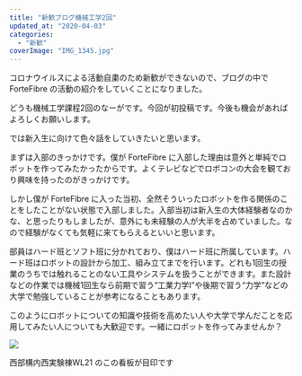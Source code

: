 ```yaml
---
title: "新歓ブログ機械工学2回"
updated_at: "2020-04-03"
categories: 
  - "新歓"
coverImage: "IMG_1345.jpg"
---
```


コロナウイルスによる活動自粛のため新歓ができないので、ブログの中で  
ForteFibre の活動の紹介をしていくことになりました。

どうも機械工学課程2回のなーがです。今回が初投稿です。今後も機会があればよろしくお願いします。

では新入生に向けて色々話をしていきたいと思います。

まずは入部のきっかけです。僕が ForteFibre に入部した理由は意外と単純でロボットを作ってみたかったからです。よくテレビなどでロボコンの大会を観ており興味を持ったのがきっかけです。

しかし僕が ForteFibre に入った当初、全然そういったロボットを作る関係のことをしたことがない状態で入部しました。入部当初は新入生の大体経験者なのかな、と思ったりもしましたが、意外にも未経験の人が大半を占めていました。なので経験がなくても気軽に来てもらえるといいと思います。

部員はハード班とソフト班に分かれており、僕はハード班に所属しています。ハード班はロボットの設計から加工、組み立てまでを行います。どれも1回生の授業のうちでは触れることのない工具やシステムを扱うことができます。また設計などの作業では機械1回生なら前期で習う“工業力学Ⅰ”や後期で習う“力学”などの大学で勉強していることが参考になることもあります。

このようにロボットについての知識や技術を高めたい人や大学で学んだことを応用してみたい人についても大歓迎です。一緒にロボットを作ってみませんか？

![](https://lh3.googleusercontent.com/msq8GXEatx_V4ZMffOE6aNqUqLRLAojqAKYoEY_a0Er4VxN9vk1e0c0gPgoKE630ZGmO82-rjfUw2nAdLGdyhGcUHfGLmAMIdOcGOOtFV0WjK06eGUKFNVgb1N3bTkgHB3VcnXQ8EEoJdk8CMI2F5q-9w9_FDpEFvfqElcPO8KWsSeiUC04iCRcjHM7y890U8wi_1FVucEgO02Tl7F2SI1ihQ793QlS-9YCSuZJm_pxANO0Sm6kutmDQpkvrdY6oaS_mcKaY7GQLUFEHOO4e2CzMBwSUJp21B4oMLjkpiHYVQNINQNn2JRs-igknF847foVn4SqGaxfAwEGlaou7bMSA9fZwX-qNBTiBKHDjAEYSQm_iY_olll6UUodaNDNjYwrNgru14dq5V2zrOGE4T3uMA6MGeqGzzaBWNF38SIk66OuXhivt6hrOyys55fzyQexKrza9W7Wc5rf5-A15ljv_UwdqhQQe4f4RCurFAwwgSXXcT9OQEgcGvKSwnFHjJLMnSdlQDTmD10hKQwzMdiimTYEfRQiFQxwwbprJyVpa_YG4XJ4T5g31P4y-zd3vpmhyuR1jBkQKhWv5I0c2N4Bbjjq0wjtKys6ojfxTS5rECltk7sWTy20O-atAybUdvEGUSg7zS2z_L4Nn3nKTZtpbel_PS-BdSAwBIPVsDTA92XsY6Ni3TNFgcdJ82A=w968-h1290-no)

  
西部構内西実験棟WL21 のこの看板が目印です
